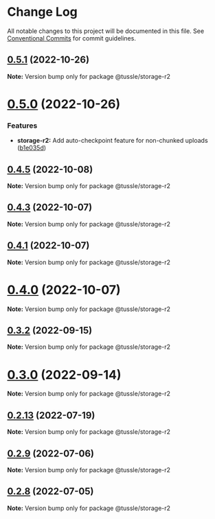 # Change Log

All notable changes to this project will be documented in this file.
See [Conventional Commits](https://conventionalcommits.org) for commit guidelines.

## [0.5.1](https://github.com/Klowner/tussle/compare/v0.5.0...v0.5.1) (2022-10-26)

**Note:** Version bump only for package @tussle/storage-r2





# [0.5.0](https://github.com/Klowner/tussle/compare/v0.4.5...v0.5.0) (2022-10-26)


### Features

* **storage-r2:** Add auto-checkpoint feature for non-chunked uploads ([b1e035d](https://github.com/Klowner/tussle/commit/b1e035d9fc1a46cb63e395dea5ccaa124e095c00))





## [0.4.5](https://github.com/Klowner/tussle/compare/v0.4.4...v0.4.5) (2022-10-08)

**Note:** Version bump only for package @tussle/storage-r2





## [0.4.3](https://github.com/Klowner/tussle/compare/v0.4.2...v0.4.3) (2022-10-07)

**Note:** Version bump only for package @tussle/storage-r2





## [0.4.1](https://github.com/Klowner/tussle/compare/v0.4.0...v0.4.1) (2022-10-07)

**Note:** Version bump only for package @tussle/storage-r2





# [0.4.0](https://github.com/Klowner/tussle/compare/v0.3.2...v0.4.0) (2022-10-07)

**Note:** Version bump only for package @tussle/storage-r2





## [0.3.2](https://github.com/Klowner/tussle/compare/v0.3.1...v0.3.2) (2022-09-15)

**Note:** Version bump only for package @tussle/storage-r2





# [0.3.0](https://github.com/Klowner/tussle/compare/v0.2.13...v0.3.0) (2022-09-14)

**Note:** Version bump only for package @tussle/storage-r2





## [0.2.13](http://klowner/tussle/compare/v0.2.12...v0.2.13) (2022-07-19)

**Note:** Version bump only for package @tussle/storage-r2





## [0.2.9](https://github.com/Klowner/tussle/compare/v0.2.8...v0.2.9) (2022-07-06)

**Note:** Version bump only for package @tussle/storage-r2





## [0.2.8](https://github.com/Klowner/tussle/compare/v0.2.7...v0.2.8) (2022-07-05)

**Note:** Version bump only for package @tussle/storage-r2
